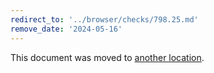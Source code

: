 ```yaml
---
redirect_to: '../browser/checks/798.25.md'
remove_date: '2024-05-16'
---
```


This document was moved to [another location](../browser/checks/798.25.md).

<!-- This redirect file can be deleted after 2024-05-16. -->
<!-- Redirects that point to other docs in the same project expire in three months. -->
<!-- Redirects that point to docs in a different project or site (for example, link is not relative and starts with `https:`) expire in one year. -->
<!-- Before deletion, see: https://docs.gitlab.com/ee/development/documentation/redirects.html -->
